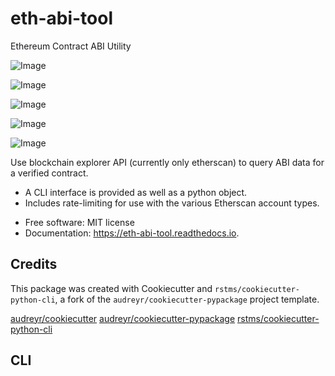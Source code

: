 # eth-abi-tool

Ethereum Contract ABI Utility

![Image](https://img.shields.io/github/license/rstms/eth-abi-tool)

![Image](https://img.shields.io/pypi/v/eth-abi-tool.svg)


![Image](https://circleci.com/gh/rstms/eth-abi-tool/tree/master.svg?style=shield)

![Image](https://readthedocs.org/projects/eth-abi-tool/badge/?version=latest)

![Image](https://pyup.io/repos/github/rstms/eth-abi-tool/shield.svg)


Use blockchain explorer API (currently only etherscan) to query ABI data for a verified contract.

- A CLI interface is provided as well as a python object.
- Includes rate-limiting for use with the various Etherscan account types.


* Free software: MIT license
* Documentation: https://eth-abi-tool.readthedocs.io.


## Credits

This package was created with Cookiecutter and `rstms/cookiecutter-python-cli`, a fork of the `audreyr/cookiecutter-pypackage` project template.

[audreyr/cookiecutter](https://github.com/audreyr/cookiecutter)
[audreyr/cookiecutter-pypackage](https://github.com/audreyr/cookiecutter-pypackage)
[rstms/cookiecutter-python-cli](https://github.com/rstms/cookiecutter-python-cli)

## CLI

